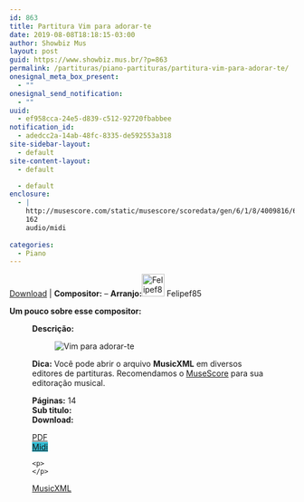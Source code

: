 ```yaml
---
id: 863
title: Partitura Vim para adorar-te
date: 2019-08-08T18:18:15-03:00
author: Showbiz Mus
layout: post
guid: https://www.showbiz.mus.br/?p=863
permalink: /partituras/piano-partituras/partitura-vim-para-adorar-te/
onesignal_meta_box_present:
  - ""
onesignal_send_notification:
  - ""
uuid:
  - ef958cca-24e5-d839-c512-92720fbabbee
notification_id:
  - adedcc2a-14ab-48fc-8335-de592553a318
site-sidebar-layout:
  - default
site-content-layout:
  - default

  - default
enclosure:
  - |
    http://musescore.com/static/musescore/scoredata/gen/6/1/8/4009816/666691b89768aea27db5251d0b26f7bdd1145e09/score.mid
    162
    audio/midi
    
categories:
  - Piano
---
```

[Download](#download "link para download de partitura") | **Compositor:** &#8211; **Arranjo:**<img alt="Felipef85" class="wp-image-40" width="40" hight="40" sizes="40" src="https://musescore.com/static/musescore/userdata/avatar/default.jpg@300x300?cache=0" /> Felipef85

**Um pouco sobre esse compositor:** <figure class='wp-block-image'> 

**Descrição:** 

<figure class="wp-block-image"><img alt="Vim para adorar-te" src="http://musescore.com/static/musescore/scoredata/gen/6/1/8/4009816/666691b89768aea27db5251d0b26f7bdd1145e09/score_0.png" class="wp-image-500" /> </figure>

**Dica:** Você pode abrir o arquivo **MusicXML** em diversos editores de partituras. Recomendamos o  <a  href="https://www.showbiz.mus.br/musica/o-melhor-editor-de-partitura" title="Editor de Partitura" rel="noopener noreferrer">MuseScore</a> para sua editoração musical. 

  
**Páginas:** 14  
**Sub titulo:**  
<strong id="download">Download:</strong>

<div class="wp-block-columns has-2-columns alignwide has-4-columns">
  <div class="wp-block-column">
    <div class='wp-block-button aligncenter'>
      <a  target='_blank' href='https://musescore.com/static/musescore/scoredata/gen/6/1/8/4009816/666691b89768aea27db5251d0b26f7bdd1145e09/score_full.pdf' class='wp-block-button__link
         has-background has-vivid-red-background-color' rel="noopener noreferrer">PDF</a>
    </div>
  </div>
  
  <div class="wp-block-column">
    <div class='wp-block-button aligncenter'>
      <a  target='_blank' href='http://musescore.com/static/musescore/scoredata/gen/6/1/8/4009816/666691b89768aea27db5251d0b26f7bdd1145e09/score.mid' class='wp-block-button__link has-background' style='background-color:#2eb9d1' rel="noopener noreferrer">Midi</a>
    </div>
    
    <p>
    </p>
  </div>
  
  <div class="wp-block-column">
    <div class='wp-block-button aligncenter'>
      <a  target='_blank' href='http://musescore.com/static/musescore/scoredata/gen/6/1/8/4009816/666691b89768aea27db5251d0b26f7bdd1145e09/score.mxl' class='wp-block-button__link has-background has-very-dark-gray-background-color' rel="noopener noreferrer">MusicXML</a>
    </div>
  </div>
  
  <div class="wp-block-column">
  </div>
</div>